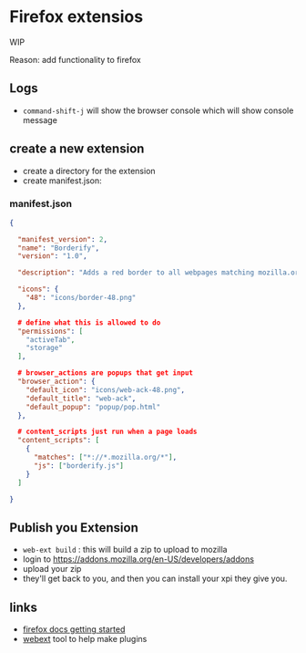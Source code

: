 # Firefox extensios 

WIP

Reason: add functionality to firefox

## Logs
- `command-shift-j`  will show the browser console which will show console message

## create a new extension 
- create a directory for the extension
- create manifest.json:

### manifest.json
```json
{

  "manifest_version": 2,
  "name": "Borderify",
  "version": "1.0",

  "description": "Adds a red border to all webpages matching mozilla.org.",

  "icons": {
    "48": "icons/border-48.png"
  },

  # define what this is allowed to do
  "permissions": [
    "activeTab",
    "storage"
  ],

  # browser_actions are popups that get input
  "browser_action": {
    "default_icon": "icons/web-ack-48.png",
    "default_title": "web-ack",
    "default_popup": "popup/pop.html"
  },

  # content_scripts just run when a page loads
  "content_scripts": [
    {
      "matches": ["*://*.mozilla.org/*"],
      "js": ["borderify.js"]
    }
  ]

}
```

## Publish you Extension 
- `web-ext build` : this will build a zip to upload to mozilla
- login to https://addons.mozilla.org/en-US/developers/addons
- upload your zip
- they'll get back to you, and then you can install your xpi they give you.

## links
- [firefox docs getting started](https://developer.mozilla.org/en-US/docs/Mozilla/Add-ons/WebExtensions/Your_first_WebExtension)
- [webext](https://extensionworkshop.com/documentation/develop/getting-started-with-web-ext/)  tool to help make plugins 
